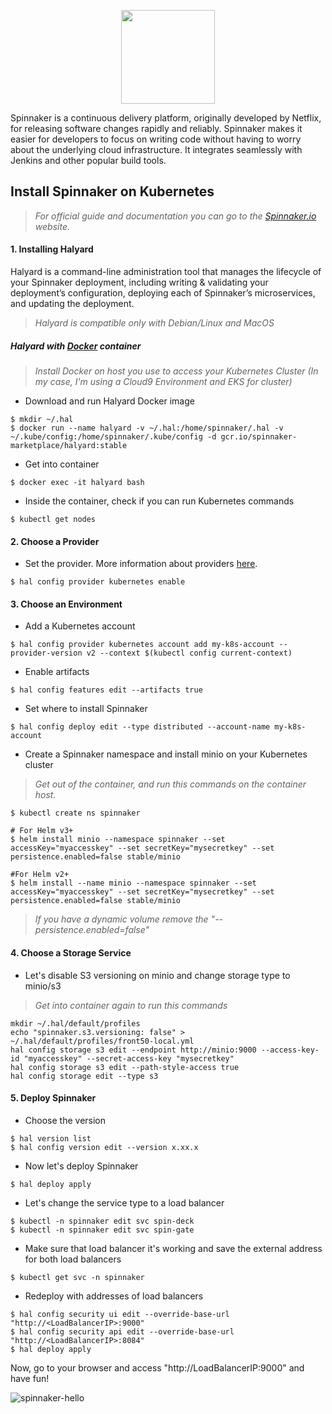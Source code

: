 <p align="center">
  <img width="150" height="150" src="https://user-images.githubusercontent.com/35708820/82478149-dd85bf00-9aa6-11ea-9382-43f8b0c1ca57.png">
</p>

Spinnaker is a continuous delivery platform, originally developed by Netflix, for releasing software changes rapidly and reliably. Spinnaker makes it easier for developers to focus on writing code without having to worry about the underlying cloud infrastructure. It integrates seamlessly with Jenkins and other popular build tools.

## Install Spinnaker on Kubernetes

> *For official guide and documentation you can go to the [Spinnaker.io](https://www.spinnaker.io/setup/) website.*

#### 1. Installing Halyard
Halyard is a command-line administration tool that manages the lifecycle of your Spinnaker deployment, including writing & validating your deployment’s configuration, deploying each of Spinnaker’s microservices, and updating the deployment.
> *Halyard is compatible only with Debian/Linux and MacOS*

##### Halyard with [Docker](https://docs.docker.com/engine/install/) container
> *Install Docker on host you use to access your Kubernetes Cluster (In my case, I'm using a Cloud9 Environment and EKS for cluster)*

- Download and run Halyard Docker image
```
$ mkdir ~/.hal
$ docker run --name halyard -v ~/.hal:/home/spinnaker/.hal -v ~/.kube/config:/home/spinnaker/.kube/config -d gcr.io/spinnaker-marketplace/halyard:stable
```

- Get into container
```
$ docker exec -it halyard bash
```

- Inside the container, check if you can run Kubernetes commands
```
$ kubectl get nodes
```
#### 2. Choose a Provider

- Set the provider. More information about providers [here](https://www.spinnaker.io/setup/install/providers/).
```
$ hal config provider kubernetes enable
```

#### 3. Choose an Environment

- Add a Kubernetes account
```
$ hal config provider kubernetes account add my-k8s-account --provider-version v2 --context $(kubectl config current-context)
```

- Enable artifacts
```
$ hal config features edit --artifacts true
```

- Set where to install Spinnaker
```
$ hal config deploy edit --type distributed --account-name my-k8s-account
```

- Create a Spinnaker namespace and install minio on your Kubernetes cluster
> *Get out of the container, and run this commands on the container host.*
```
$ kubectl create ns spinnaker

# For Helm v3+
$ helm install minio --namespace spinnaker --set accessKey="myaccesskey" --set secretKey="mysecretkey" --set persistence.enabled=false stable/minio

#For Helm v2+
$ helm install --name minio --namespace spinnaker --set accessKey="myaccesskey" --set secretKey="mysecretkey" --set persistence.enabled=false stable/minio
```
> *If you have a dynamic volume remove the "--persistence.enabled=false"*

#### 4. Choose a Storage Service

- Let's disable S3 versioning on minio and change storage type to minio/s3
> *Get into container again to run this commands*
```
mkdir ~/.hal/default/profiles
echo "spinnaker.s3.versioning: false" > ~/.hal/default/profiles/front50-local.yml
hal config storage s3 edit --endpoint http://minio:9000 --access-key-id "myaccesskey" --secret-access-key "mysecretkey"
hal config storage s3 edit --path-style-access true
hal config storage edit --type s3
```

#### 5. Deploy Spinnaker

- Choose the version
```
$ hal version list
$ hal config version edit --version x.xx.x
```

- Now let's deploy Spinnaker
```
$ hal deploy apply
```

- Let's change the service type to a load balancer
```
$ kubectl -n spinnaker edit svc spin-deck
$ kubectl -n spinnaker edit svc spin-gate
```

- Make sure that load balancer it's working and save the external address for both load balancers
```
$ kubectl get svc -n spinnaker
```

- Redeploy with addresses of load balancers
```
$ hal config security ui edit --override-base-url "http://<LoadBalancerIP>:9000"
$ hal config security api edit --override-base-url "http://<LoadBalancerIP>:8084"
$ hal deploy apply
```

Now, go to your browser and access "http://LoadBalancerIP:9000" and have fun!

![spinnaker-hello](https://user-images.githubusercontent.com/35708820/82512524-c36bd100-9ae6-11ea-83be-46a4a5cfad03.png)
